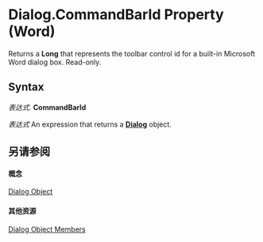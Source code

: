 
# Dialog.CommandBarId Property (Word)

Returns a  **Long** that represents the toolbar control id for a built-in Microsoft Word dialog box. Read-only.


## Syntax

 _表达式_. **CommandBarId**

 _表达式_ An expression that returns a **[Dialog](f90f6e6d-aaa0-c127-ab37-ca074144eff1.md)** object.


## 另请参阅


#### 概念


[Dialog Object](f90f6e6d-aaa0-c127-ab37-ca074144eff1.md)
#### 其他资源


[Dialog Object Members](http://msdn.microsoft.com/library/f5c755d5-9fdf-bfb4-2c4b-8999ae176635%28Office.15%29.aspx)